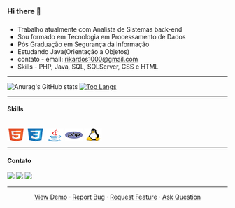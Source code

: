 ### Hi there 👋

<!--
**Ricardos1000/Ricardos1000** is a ✨ _special_ ✨ repository because its `README.md` (this file) appears on your GitHub profile.

Here are some ideas to get you started:
### Olá meu nome é Jurandir Ricardo
<!--
- 🔭 I’m currently working on ...
- 🌱 I’m currently learning ...
- 👯 I’m looking to collaborate on ...
- 🤔 I’m looking for help with ...
- 💬 Ask me about ...
- 📫 How to reach me: ...
- 😄 Pronouns: ...
- ⚡ Fun fact: ...
-->
### 
- Trabalho atualmente com Analista de Sistemas back-end
- Sou formado em Tecnologia em Processamento de Dados
- Pós Graduação em Segurança da Informação
- Estudando Java(Orientação a Objetos)
- contato - email: rikardos1000@gmail.com
- Skills - PHP, Java, SQL, SQLServer, CSS e HTML

<hr dir"auto"></hr>

![Anurag's GitHub stats](https://github-readme-stats.vercel.app/api?username=Ricardos1000&theme=dark&show_icons=true)
[![Top Langs](https://github-readme-stats.vercel.app/api/top-langs/?username=Ricardos1000)](https://github.com/Ricardos1000/github-readme-stats)


<hr dir"auto"></hr>
<h4 dir="auto">Skills</h4>
<div dir="auto"><br>
  <a target="_blank" rel="noopener noreferrer nofollow" href="https://raw.githubusercontent.com/devicons/devicon/master/icons/html5/html5-original.svg"><img alt="Ricardos1000" src="https://raw.githubusercontent.com/devicons/devicon/master/icons/html5/html5-original.svg" style="max-width: 100%;" width="40" height="30" align="middle"></a>
  <a target="_blank" rel="noopener noreferrer nofollow" href="https://raw.githubusercontent.com/devicons/devicon/master/icons/css3/css3-original.svg"><img alt="Ricardos1000" src="https://raw.githubusercontent.com/devicons/devicon/master/icons/css3/css3-original.svg" style="max-width: 100%;" width="40" height="30" align="middle"></a>
  <a target="_blank" rel="noopener noreferrer nofollow" href="https://raw.githubusercontent.com/devicons/devicon/master/icons/java/java-original.svg"><img alt="Ricardos1000" src="https://raw.githubusercontent.com/devicons/devicon/master/icons/java/java-original.svg" style="max-width: 100%;" width="40" height="30" align="middle"></a>
  <a target="_blank" rel="noopener noreferrer nofollow" href="https://raw.githubusercontent.com/devicons/devicon/master/icons/php/php-original.svg"><img alt="Ricardos1000" src="https://raw.githubusercontent.com/devicons/devicon/master/icons/php/php-original.svg" style="max-width: 100%;" width="40" height="30" align="middle"></a>
  <a target="_blank" rel="noopener noreferrer nofollow" href="https://raw.githubusercontent.com/devicons/devicon/master/icons/linux/linux-original.svg"><img alt="Ricardos1000" src="https://raw.githubusercontent.com/devicons/devicon/master/icons/linux/linux-original.svg" style="max-width: 100%;" width="40" height="30" align="middle"></a>
</div>
<hr dir"auto"></hr>
<h4 dir"auto>Contato</h4>
<div dir="auto"> 
  <a href="https://instagram.com/connexaoinformatica" rel="nofollow"><img src="https://camo.githubusercontent.com/acaa286597b43c96dc02b69b90de15a65c52063e31835b763a061cc815f64bac/68747470733a2f2f696d672e736869656c64732e696f2f62616467652f2d496e7374616772616d2d2532334534343035463f7374796c653d666f722d7468652d6261646765266c6f676f3d696e7374616772616d266c6f676f436f6c6f723d7768697465" data-canonical-src="https://img.shields.io/badge/-Instagram-%23E4405F?style=for-the-badge&amp;logo=instagram&amp;logoColor=white" style="max-width: 100%;"></a> 
  <a href="mailto:rikardos1000@gmail.com"><img src="https://camo.githubusercontent.com/927d6b3961fa048ff7303daf291cb5869dfa25018997cf8c1373c2f6a85b1458/68747470733a2f2f696d672e736869656c64732e696f2f62616467652f2d476d61696c2d2532333333333f7374796c653d666f722d7468652d6261646765266c6f676f3d676d61696c266c6f676f436f6c6f723d7768697465" data-canonical-src="https://img.shields.io/badge/-Gmail-%23333?style=for-the-badge&amp;logo=gmail&amp;logoColor=white" style="max-width: 100%;"></a>
  <a href="https://www.linkedin.com/in/https://www.linkedin.com/in/jurandir-ricardo-da-silva-26b04879/" rel="nofollow"><img src="https://camo.githubusercontent.com/c00f87aeebbec37f3ee0857cc4c20b21fefde8a96caf4744383ebfe44a47fe3f/68747470733a2f2f696d672e736869656c64732e696f2f62616467652f2d4c696e6b6564496e2d2532333030373742353f7374796c653d666f722d7468652d6261646765266c6f676f3d6c696e6b6564696e266c6f676f436f6c6f723d7768697465" data-canonical-src="https://img.shields.io/badge/-LinkedIn-%230077B5?style=for-the-badge&amp;logo=linkedin&amp;logoColor=white" style="max-width: 100%;"></a> 
</div>
<hr dir"auto"></hr>

  <p align="center">
    <a href="#demo">View Demo</a>
    ·
    <a href="https://github.com/Ricardos1000/github-readme-stats/issues/new/choose">Report Bug</a>
    ·
    <a href="https://github.com/Ricardos1000/github-readme-stats/issues/new/choose">Request Feature</a>
    ·
    <a href="https://github.com/Ricardos1000/github-readme-stats/discussions">Ask Question</a>
  </p>
<!-- -->
